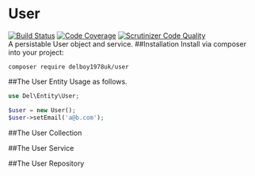 # User
[![Build Status](https://travis-ci.org/delboy1978uk/user.png?branch=master)](https://travis-ci.org/delboy1978uk/user) [![Code Coverage](https://scrutinizer-ci.com/g/delboy1978uk/user/badges/coverage.png?b=master)](https://scrutinizer-ci.com/g/delboy1978uk/user/?branch=master) [![Scrutinizer Code Quality](https://scrutinizer-ci.com/g/delboy1978uk/user/badges/quality-score.png?b=master)](https://scrutinizer-ci.com/g/delboy1978uk/user/?branch=master) <br />
A persistable User object and service.
##Installation
Install via composer into your project:
```
composer require delboy1978uk/user
```
##The User Entity
Usage as follows.
```php
use Del\Entity\User;

$user = new User();
$user->setEmail('a@b.com');
```
##The User Collection

##The User Service

##The User Repository

